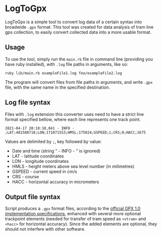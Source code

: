 # LogToGpx

LogToGpx is a simple tool to convert log data of a certain syntax into broadwide `.gpx` format. This tool was created for data analysis of tram line gps collection, to easily convert collected data into a more usable format.

## Usage

To use the tool, simply run the `main.rb` file in command line (providing you have ruby installed), with `.log` file paths in arguments, like so:

```
ruby lib/main.rb exampleFile1.log foo/exampleFile2.log
```

The program will convert files from file paths in arguments, and write `.gpx` file, with the same name in the specified destination. 

## Log file syntax

Files with `.log` extension this converter uses need to have a strict line format specified bellow, where each line represents one track point.

```
2021-04-17 20:18:10,041 - INFO - ;LAT;481580718;LON;171071553;HMSL;175024;GSPEED;1;CRS;0;HACC;1675
```

Values are delimited by `;`, key followed by value:
 - Date and time (string " - INFO - " is ignored)
 - LAT - latitude coordinates
 - LON  - longitude coordinates
 - HMLS - height meters above sea level number (in milimetres)
 - GSPEED - current speed in cm/s
 - CRS  - course
 - HACC - horizontal accuracy in micrometers

## Output file syntax

Script produces a `.gpx` format files, according to the [official GPX 1.0 implementation specifications](https://www.topografix.com/gpx_manual.asp), enhanced with several more optional trackpoint elements (needed for transfer of tram speed as `<vtram>` and `<hacc>` for horizontal accuracy). Since the added elements are optional, they should not interfere with other software.
